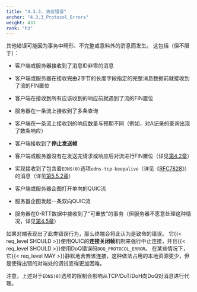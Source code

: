 ```yaml
---
title: "4.3.3. 协议错误"
anchor: "4.3.3_Protocol_Errors"
weight: 433
rank: "h3"
---
```


其他错误可能因为事务中畸形、不完整或意料外的消息而发生。
这包括（但不限于）：

* 客户端或服务器接收到了消息ID非零的消息

* 客户端或服务器在接收完由2字节的长度字段指定的完整消息数据前就接收到了流的FIN置位

* 客户端在接收到所有应该收到的响应前就遇到了流的FIN置位

* 服务器在一条流上接收到了多条查询

* 客户端在一条流上接收到的响应数量与预期不同（例如，对A记录的查询出现了数条响应）

* 客户端接收到了**停止发送帧**

* 客户端或服务器没有在发送完请求或响应后对流进行FIN置位（详见[第4.2章]()）

* 实现接收到了包含着`EDNS(0)`选项`edns-tcp-keepalive`（详见《[RFC7828]()》）的消息（详见[第5.5.2章]()）

* 客户端或服务器企图打开单向的QUIC流

* 服务器企图发起一条双向QUIC流

* 服务器在0-RTT数据中接收到了“可重放”的事务（但服务器不愿意处理这种情况，详见[第4.5章]()）

如果对端表现出了此类错误行为，那么终端会将此认为是致命的错误。
它{{< req_level SHOULD >}}使用QUIC的**连接关闭帧**机制来强行中止连接，并且{{< req_level SHOULD >}}使用DoQ错误码`DOQ_PROTOCOL_ERROR`。
在某些情况下，它{{< req_level MAY >}}静默地舍弃该连接，这种做法占用的本地资源更少，但是使得出错的对端处的调试变得更加困难。

注意，上述对于`EDNS(0)`选项的限制会影响从TCP/DoT/DoH向DoQ对消息进行代理。
